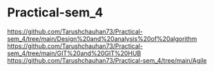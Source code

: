 # Practical-sem_4
https://github.com/Tarushchauhan73/Practical-sem_4/tree/main/Design%20and%20analysis%20of%20algorithm
https://github.com/Tarushchauhan73/Practical-sem_4/tree/main/GIT%20and%20GIT%20HUB
https://github.com/Tarushchauhan73/Practical-sem_4/tree/main/Agile
